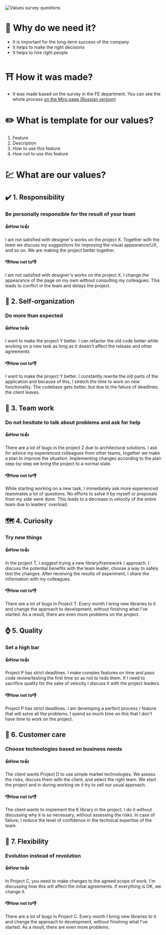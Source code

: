 ![Values survey questions](https://user-images.githubusercontent.com/47868427/119986499-94771d80-bfcc-11eb-8f65-6b7e8bbf928f.png)

# 🔑 Why do we need it?
  - It is important for the long-term success of the company
  - It helps to make the right decisions
  - It helps to hire right people
  
# ⛩️ How it was made?
- It was made based on the survey in the FE department. You can see the whole process [on the Miro page (Russian version)](https://miro.com/app/board/o9J_lObT544=/)

# ✏️ What is template for our values?
1. Feature
2. Description
3. How to use this feature
4. How not to use this feature

# 💹 What are our values?

## ✔️ 1. Responsibility 
### Be personally responsible for the result of your team
#### 👍How to👍
I am not satisfied with designer's works on the project X. 
Together with the team we discuss my suggestions for improving the visual appearance/UX, and so on.
We are making the project better together.
#### 👎How not to👎
I am not satisfied with designer's works on the project X. 
I change the appearance of the page on my own without consulting my colleagues.
This leads to conflict in the team and delays the project.

## 🧍 2. Self-organization
### Do more than expected
#### 👍How to👍
I want to make the project Y better. 
I can refactor the old code better while working on a new task as long as it doesn't affect the release and other agreements
#### 👎How not to👎
I want to make the project Y better. 
I constantly rewrite the old parts of the application and because of this, I stretch the time to work on new functionality.
The codebase gets better, but due to the failure of deadlines, the client leaves.

## 🏀 3. Team work
### Do not hesitate to talk about problems and ask for help
#### 👍How to👍
There are a lot of bugs in the project Z due to architectural solutions. 
I ask for advice my experienced colleagues from other teams, together we make a plan to improve the situation. 
Implementing changes according to the plan step-by-step we bring the project to a normal state.
#### 👎How not to👎
While starting working on a new task, I immediately ask more experienced teammates a lot of questions.
No efforts to solve it by myself or proposals from my side were done.
This leads to a decrease in velocity of the entire team due to leaders' overload.

## 🗺️ 4. Curiosity
### Try new things
#### 👍How to👍
In the project T, I suggest trying a new library/framework / approach. 
I discuss the potential benefits with the team leader, choose a way to safely test the changes. 
After receiving the results of experiment, I share the information with my colleagues.
#### 👎How not to👎
There are a lot of bugs in Project T. 
Every month I bring new libraries to it and change the approach to development, without finishing what I've started. 
As a result, there are even more problems on the project.

## ⌚ 5. Quality
### Set a high bar
#### 👍How to👍
Project P has strict deadlines. 
I make complex features on time and pass code review/testing the first time so as not to redo them. 
If I need to sacrifice quality for the sake of velocity I discuss it with the project leaders.
#### 👎How not to👎
Project P has strict deadlines. 
I am developing a perfect process / feature that will solve all the problems. 
I spend so much time on this that I don't have time to work on the project.

## 📇 6. Customer care
### Choose technologies based on business needs
#### 👍How to👍
The client wants Project D to use simple market technologies. 
We assess the risks, discuss them with the client, and select the right team. 
We start the project and in during working on it try to sell our usual approach.
#### 👎How not to👎
The client wants to implement the K library in the project. 
I do it without discussing why it is so necessary, without assessing the risks. 
In case of failure, I reduce the level of confidence in the technical expertise of the team.

## 📇 7. Flexibility
### Evolution instead of revolution
#### 👍How to👍
In Project C, you need to make changes to the agreed scope of work. 
I'm discussing how this will affect the initial agreements. 
If everything is OK, we change it.
#### 👎How not to👎
There are a lot of bugs in Project C. 
Every month I bring new libraries to it and change the approach to development, without finishing what I've started. 
As a result, there are even more problems.


